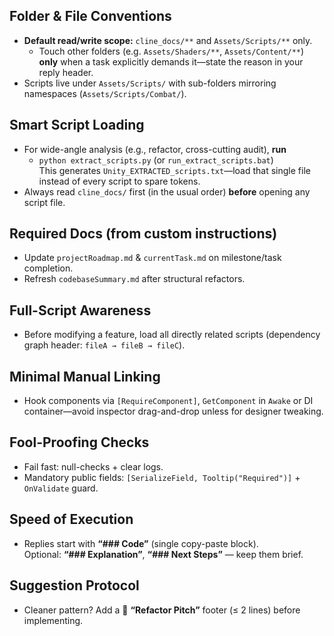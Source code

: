 ## Folder & File Conventions
- **Default read/write scope:** `cline_docs/**` and `Assets/Scripts/**` only.  
  - Touch other folders (e.g. `Assets/Shaders/**`, `Assets/Content/**`) **only** when a task explicitly demands it—state the reason in your reply header.
- Scripts live under `Assets/Scripts/` with sub-folders mirroring namespaces (`Assets/Scripts/Combat/`).

## Smart Script Loading
- For wide-angle analysis (e.g., refactor, cross-cutting audit), **run**  
  - `python extract_scripts.py` (or `run_extract_scripts.bat`)  
  This generates `Unity_EXTRACTED_scripts.txt`—load that single file instead of every script to spare tokens.
- Always read `cline_docs/` first (in the usual order) **before** opening any script file.

## Required Docs (from custom instructions)
- Update `projectRoadmap.md` & `currentTask.md` on milestone/task completion.
- Refresh `codebaseSummary.md` after structural refactors.

## Full-Script Awareness
- Before modifying a feature, load all directly related scripts (dependency graph header: `fileA → fileB → fileC`).

## Minimal Manual Linking
- Hook components via `[RequireComponent]`, `GetComponent` in `Awake` or DI container—avoid inspector drag-and-drop unless for designer tweaking.

## Fool-Proofing Checks
- Fail fast: null-checks + clear logs.
- Mandatory public fields: `[SerializeField, Tooltip("Required")]` + `OnValidate` guard.

## Speed of Execution
- Replies start with **“### Code”** (single copy-paste block).  
  Optional: **“### Explanation”**, **“### Next Steps”** — keep them brief.

## Suggestion Protocol
- Cleaner pattern? Add a 📐 **“Refactor Pitch”** footer (≤ 2 lines) before implementing.